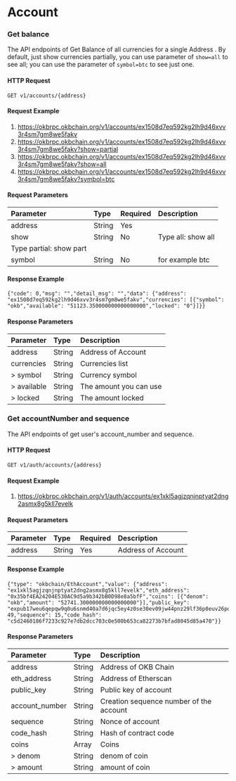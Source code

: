 # Account

### Get balance
The API endpoints of Get Balance of all currencies for a single Address . By default, just show currencies partially, you can use parameter of `show=all` to see all; you can use the parameter of `symbol=btc` to see just one.

#### HTTP Request
`GET v1/accounts/{address}`

#### Request Example

1. https://okbrpc.okbchain.org/v1/accounts/ex1508d7eq592kg2lh9d46xvv3r4sm7gm8we5fakv
2. https://okbrpc.okbchain.org/v1/accounts/ex1508d7eq592kg2lh9d46xvv3r4sm7gm8we5fakv?show=partial
3. https://okbrpc.okbchain.org/v1/accounts/ex1508d7eq592kg2lh9d46xvv3r4sm7gm8we5fakv?show=all
4. https://okbrpc.okbchain.org/v1/accounts/ex1508d7eq592kg2lh9d46xvv3r4sm7gm8we5fakv?symbol=btc

#### Request Parameters

|Parameter|Type|Required|Description|
|:----|:----|:----|:----|
|address|String|Yes| |
|show|String|No|Type all: show all
Type partial: show part|
|symbol|String|No|for example btc|

#### Response Example
    {"code": 0,"msg": "","detail_msg": "","data": {"address": "ex1508d7eq592kg2lh9d46xvv3r4sm7gm8we5fakv","currencies": [{"symbol": "okb","available": "51123.350000000000000000","locked": "0"}]}}

#### Response Parameters

|Parameter|Type|Description|
|:----|:----|:----|
|address|String|Address of Account|
|currencies|String|Currencies list|
|> symbol|String|Currency symbol|
|> available|String|The amount you can use|
|> locked|String|The amount locked|

### Get accountNumber and sequence
The API endpoints of get user's account_number and sequence.

#### HTTP Request
`GET v1/auth/accounts/{address}`

#### Request Example

1. https://okbrpc.okbchain.org/v1/auth/accounts/ex1xkl5agjzqnjnptyat2dng2asmx8g5kll7evelk

#### Request Parameters

|Parameter|Type|Required|Description|
|:----|:----|:----|:----|
|address|String|Yes|Address of Account|

#### Response Example

    {"type": "okbchain/EthAccount","value": {"address": "ex1xkl5agjzqnjnptyat2dng2asmx8g5kll7evelk","eth_address": "0x35bf4EA24204E530AC9d5a9b342bB0D98e8a5bfF","coins": [{"denom": "okb","amount": "52741.300000000000000000"}],"public_key": "expub17weu6qepqw9q0u6snmd40a7d6jqc5ey4z0se30ev09jw44pnz29lf36p0euv26pqjvf","account_number": 49,"sequence": 15,"code_hash": "c5d2460186f7233c927e7db2dcc703c0e500b653ca82273b7bfad8045d85a470"}}

#### Response Parameters

|Parameter|Type|Description|
|:----|:----|:----|
|address|String|Address of OKB Chain|
|eth_address|String|Address of Etherscan|
|public_key|String|Public key of account|
|account_number|String|Creation sequence number of the account|
|sequence|String|Nonce of account|
|code_hash|String|Hash of contract code|
|coins|Array|Coins|
|> denom|String|denom of coin|
|> amount|String|amount of coin|
